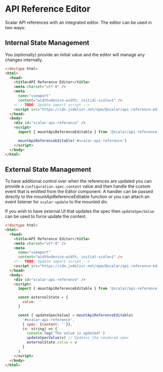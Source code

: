 # API Reference Editor

Scalar API references with an integrated editor. The editor can be used in two ways:

## Internal State Management

You (optionally) provide an initial value and the editor will manage any changes internally.

```html
<!doctype html>
<html>
  <head>
    <title>API Reference Editor</title>
    <meta charset="utf-8" />
    <meta
      name="viewport"
      content="width=device-width, initial-scale=1" />
    <!-- TODO: Update import script -->
    <script src="https://cdn.jsdelivr.net/npm/@scalar/api-reference-editor"></script>
  </head>
  <body>
    <div id="scalar-api-reference" />
    <script>
      import { mountApiReferenceEditable } from '@scalar/api-reference-editor'

      mountApiReferenceEditable('#scalar-api-reference')
    </script>
  </body>
</html>
```

## External State Management

To have additional control over when the references are updated you can provide a `configuration.spec.content` value and then handle the custom event that is emitted from the Editor component. A handler can be passed directly to the mountApiReferenceEditable function or you can attach an event listener for `scalar-update` to the mounted div.

If you wish to have external UI that updates the spec then `updateSpecValue` can be used to force update the content.

```html
<!doctype html>
<html>
  <head>
    <title>API Reference Editor</title>
    <meta charset="utf-8" />
    <meta
      name="viewport"
      content="width=device-width, initial-scale=1" />
    <!-- TODO: Update import script -->
    <script src="https://cdn.jsdelivr.net/npm/@scalar/api-reference-editor"></script>
  </head>
  <body>
    <div id="scalar-api-reference" />
    <script>
      import { mountApiReferenceEditable } from '@scalar/api-reference-editor'

      const externalState = {
        value: ''
      }

      const { updateSpecValue} = mountApiReferenceEditable(
        '#scalar-api-reference',
        { spec: {content: ''}},
        (v: string) => {
          console.log('The value is updated!')
          updateSpecValue(v) // Updates the rendered spec
          externalState.value = v
        }
      )
    </script>
  </body>
</html>
```
